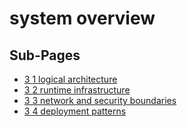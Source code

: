 ﻿# system overview

## Sub-Pages

- [3 1 logical architecture](./3_1_logical_architecture.md)
- [3 2 runtime infrastructure](./3_2_runtime_infrastructure.md)
- [3 3 network and security boundaries](./3_3_network_and_security_boundaries.md)
- [3 4 deployment patterns](./3_4_deployment_patterns.md)
